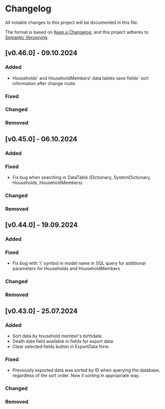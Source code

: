 # Changelog

All notable changes to this project will be documented in this file.

The format is based on [Keep a Changelog](https://keepachangelog.com/en/1.1.0/),
and this project adheres to [Semantic Versioning](https://semver.org/spec/v2.0.0.html).

## [v0.46.0] - 09.10.2024

### Added

- Households' and HouseholdMembers' data tables save fields' sort information after change route.

### Fixed

### Changed

### Removed


## [v0.45.0] - 06.10.2024

### Added

### Fixed

- Fix bug when searching in DataTable (Dictionary, SystemDictionary, Households, HouseholdMembers)

### Changed

### Removed



## [v0.44.0] - 19.09.2024

### Added

### Fixed

- Fix bug with '\\' symbol in model name in SQL query for additional parameters for Households and HouseholdMembers

### Changed

### Removed

## [v0.43.0] - 25.07.2024

### Added

- Sort data by household member's birthdate.
- Death date field available in fields for export data.
- Clear selected fields button in ExportData form.

### Fixed

- Previously exported data was sorted by ID when querying the database, regardless of the sort order. 
  Now it sorting in appropriate way.  

### Changed

### Removed

